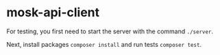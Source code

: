 # mosk-api-client

For testing, you first need to start the server with the command `./server`.

Next, install packages `composer install` and run tests `composer test`.